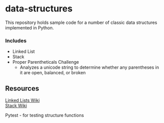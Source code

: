 # data-structures

This repository holds sample code for a number of classic data structures implemented in Python.

### Includes

* Linked List  
* Stack
* Proper Parentheticals Challenge
    - Analyzes a unicode string to determine whether any parentheses in it are open, balanced, or broken


## Resources
[Linked Lists Wiki](http://en.wikipedia.org/wiki/Linked_list)  
[Stack Wiki](http://en.wikipedia.org/wiki/Stack_(abstract_data_type))  


Pytest - for testing structure functions
